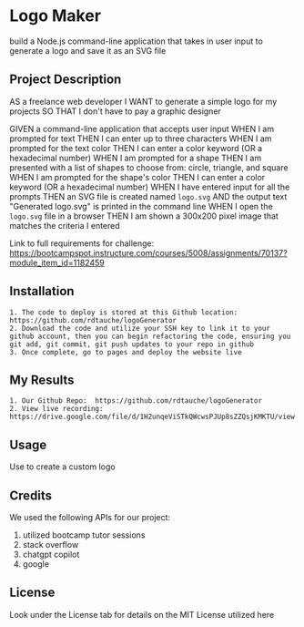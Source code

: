 # Logo Maker
build a Node.js command-line application that takes in user input to generate a logo and save it as an SVG file

## Project Description

AS a freelance web developer
I WANT to generate a simple logo for my projects
SO THAT I don't have to pay a graphic designer

GIVEN a command-line application that accepts user input
WHEN I am prompted for text
THEN I can enter up to three characters
WHEN I am prompted for the text color
THEN I can enter a color keyword (OR a hexadecimal number)
WHEN I am prompted for a shape
THEN I am presented with a list of shapes to choose from: circle, triangle, and square
WHEN I am prompted for the shape's color
THEN I can enter a color keyword (OR a hexadecimal number)
WHEN I have entered input for all the prompts
THEN an SVG file is created named `logo.svg`
AND the output text "Generated logo.svg" is printed in the command line
WHEN I open the `logo.svg` file in a browser
THEN I am shown a 300x200 pixel image that matches the criteria I entered

Link to full requirements for challenge:  https://bootcampspot.instructure.com/courses/5008/assignments/70137?module_item_id=1182459

## Installation

    1. The code to deploy is stored at this Github location:  https://github.com/rdtauche/logoGenerator
    2. Download the code and utilize your SSH key to link it to your github account, then you can begin refactoring the code, ensuring you git add, git commit, git push updates to your repo in github
    3. Once complete, go to pages and deploy the website live

## My Results
    1. Our Github Repo:  https://github.com/rdtauche/logoGenerator
    2. View live recording:  https://drive.google.com/file/d/1H2unqeViSTkQWcwsPJUp8sZZQsjKMKTU/view


## Usage

Use to create a custom logo

## Credits
We used the following APIs for our project:
1. utilized bootcamp tutor sessions
2. stack overflow
3. chatgpt copilot
4. google


## License

Look under the License tab for details on the MIT License utilized here